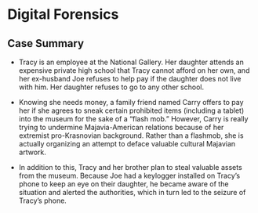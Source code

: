 # Digital Forensics
## Case Summary
- Tracy is an employee at the National Gallery. Her daughter attends an expensive private high school that Tracy cannot afford on her own, and her ex-husband Joe refuses to help pay if the daughter does not live with him. Her daughter refuses to go to any other school.

- Knowing she needs money, a family friend named Carry offers to pay her if she agrees to sneak certain prohibited items (including a tablet) into the museum for the sake of a “flash mob.” However, Carry is really trying to undermine Majavia-American relations because of her extremist pro-Krasnovian background. Rather than a flashmob, she is actually organizing an attempt to deface valuable cultural Majavian artwork.

- In addition to this, Tracy and her brother plan to steal valuable assets from the museum. Because Joe had a keylogger installed on Tracy’s phone to keep an eye on their daughter, he became aware of the situation and alerted the authorities, which in turn led to the seizure of Tracy’s phone.
